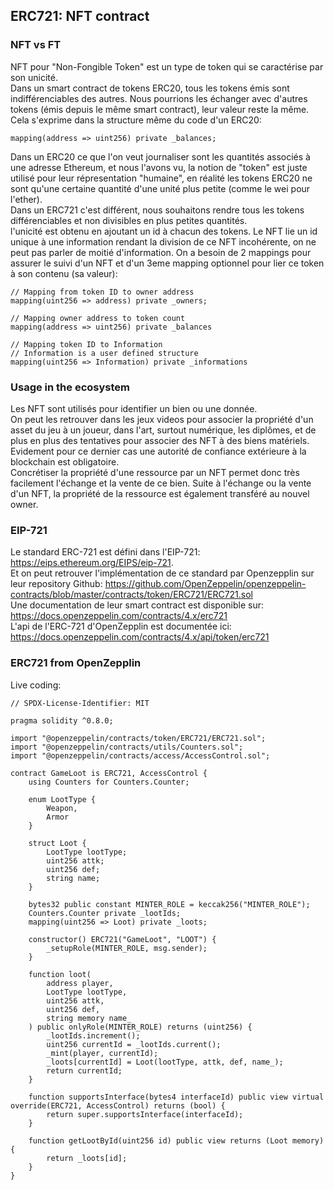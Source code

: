 ## ERC721: NFT contract

### NFT vs FT

NFT pour "Non-Fongible Token" est un type de token qui se caractérise par son unicité.  
Dans un smart contract de tokens ERC20, tous les tokens émis sont indifférenciables des autres. Nous pourrions les échanger avec d'autres tokens (émis depuis le même smart contract), leur valeur reste la même.  
Cela s'exprime dans la structure même du code d'un ERC20:

```solidity
mapping(address => uint256) private _balances;
```

Dans un ERC20 ce que l'on veut journaliser sont les quantités associés à une adresse Ethereum, et nous l'avons vu, la notion de "token" est juste utilisé pour leur répresentation "humaine", en réalité les tokens ERC20 ne sont qu'une certaine quantité d'une unité plus petite (comme le wei pour l'ether).  
Dans un ERC721 c'est différent, nous souhaitons rendre tous les tokens différenciables et non divisibles en plus petites quantités.  
l'unicité est obtenu en ajoutant un id à chacun des tokens.
Le NFT lie un id unique à une information rendant la division de ce NFT incohérente, on ne peut pas parler de moitié d'information.
On a besoin de 2 mappings pour assurer le suivi d'un NFT et d'un 3eme mapping optionnel pour lier ce token à son contenu (sa valeur):

```solidity
// Mapping from token ID to owner address
mapping(uint256 => address) private _owners;

// Mapping owner address to token count
mapping(address => uint256) private _balances

// Mapping token ID to Information
// Information is a user defined structure
mapping(uint256 => Information) private _informations
```

### Usage in the ecosystem

Les NFT sont utilisés pour identifier un bien ou une donnée.  
On peut les retrouver dans les jeux videos pour associer la propriété d'un asset du jeu à un joueur, dans l'art, surtout numérique, les diplômes, et de plus en plus des tentatives pour associer des NFT à des biens matériels. Evidement pour ce dernier cas une autorité de confiance extérieure à la blockchain est obligatoire.  
Concrétiser la propriété d'une ressource par un NFT permet donc très facilement l'échange et la vente de ce bien. Suite à l'échange ou la vente d'un NFT, la propriété de la ressource est également transféré au nouvel owner.

### EIP-721

Le standard ERC-721 est défini dans l'EIP-721: https://eips.ethereum.org/EIPS/eip-721.  
Et on peut retrouver l'implémentation de ce standard par Openzepplin sur leur repository Github: https://github.com/OpenZeppelin/openzeppelin-contracts/blob/master/contracts/token/ERC721/ERC721.sol  
Une documentation de leur smart contract est disponible sur: https://docs.openzeppelin.com/contracts/4.x/erc721  
L'api de l'ERC-721 d'OpenZepplin est documentée ici: https://docs.openzeppelin.com/contracts/4.x/api/token/erc721

### ERC721 from OpenZepplin

Live coding:

```solidity
// SPDX-License-Identifier: MIT

pragma solidity ^0.8.0;

import "@openzeppelin/contracts/token/ERC721/ERC721.sol";
import "@openzeppelin/contracts/utils/Counters.sol";
import "@openzeppelin/contracts/access/AccessControl.sol";

contract GameLoot is ERC721, AccessControl {
    using Counters for Counters.Counter;

    enum LootType {
        Weapon,
        Armor
    }

    struct Loot {
        LootType lootType;
        uint256 attk;
        uint256 def;
        string name;
    }

    bytes32 public constant MINTER_ROLE = keccak256("MINTER_ROLE");
    Counters.Counter private _lootIds;
    mapping(uint256 => Loot) private _loots;

    constructor() ERC721("GameLoot", "LOOT") {
        _setupRole(MINTER_ROLE, msg.sender);
    }

    function loot(
        address player,
        LootType lootType,
        uint256 attk,
        uint256 def,
        string memory name_
    ) public onlyRole(MINTER_ROLE) returns (uint256) {
        _lootIds.increment();
        uint256 currentId = _lootIds.current();
        _mint(player, currentId);
        _loots[currentId] = Loot(lootType, attk, def, name_);
        return currentId;
    }

    function supportsInterface(bytes4 interfaceId) public view virtual override(ERC721, AccessControl) returns (bool) {
        return super.supportsInterface(interfaceId);
    }

    function getLootById(uint256 id) public view returns (Loot memory) {
        return _loots[id];
    }
}
```
